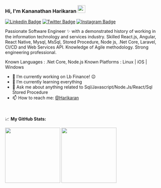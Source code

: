 ### Hi, I'm Kananathan Harikaran  <img src="https://media.giphy.com/media/hvRJCLFzcasrR4ia7z/giphy.gif" width="25px">

[![Linkedin Badge](https://img.shields.io/badge/-LinkedIn-0e76a8?style=flat-square&logo=Linkedin&logoColor=white)](https://linkedin.com/in/harikaran-kananathan-48006a1a0)
[![Twitter Badge](https://img.shields.io/badge/-Twitter-00acee?style=flat-square&logo=Twitter&logoColor=white)](https://twitter.com/@Harikaran0502)
[![Instagram Badge](https://img.shields.io/badge/-Instagram-e4405f?style=flat-square&logo=Instagram&logoColor=white)](https://instagram.com/harikaran_kananathan/)


Passionate Software Engineer ✨ with a demonstrated history of working in the information technology and services industry. Skilled React.js, Angular, React Native, Mysql, MsSql, Stored Procedure, Node js, .Net Core, Laravel, CI/CD and Web Services API. Knowledge of Agile methodology. Strong engineering professional.

Known Languages : .Net Core, Node.js
Known Platforms : Linux | iOS | Windows

- 🔭 I’m currently working on Lb Finance! :wink: 
- 🌱 I’m currently learning everything
- 💬 Ask me about anything related to Sql/Javascript/Node.Js/React/Sql Stored Procedure
- 📫 How to reach me: [@Harikaran](https://www.linkedin.com/in/harikaran-kananathan-48006a1a0/)
</br>


📈 **My GitHub Stats:**

<p>
  <img height="180em" src="https://github-readme-stats.vercel.app/api?username=HarikaranKananathan&show_icons=true&hide_border=true&&count_private=true&include_all_commits=true" />
  <img height="180em" src="https://github-readme-stats.vercel.app/api/top-langs/?username=HarikaranKananathan&exclude_repo=KNN-Image-Classification&show_icons=true&hide_border=true&layout=compact&langs_count=8"/>
</p>



<!-- 📕 Latest Blog Posts -->
<!-- BLOG-POST-LIST:START -->
<!-- BLOG-POST-LIST:END -->

